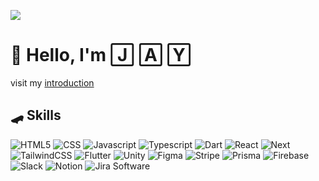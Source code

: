 ![](https://komarev.com/ghpvc/?username=sweetandsourkiss&color=3498db)

# 👋 Hello, I'm 🄹 🄰 🅈
visit my [introduction](https://sweetandsourkiss.github.io/introduction/)
## 🛹 Skills
![HTML5](https://img.shields.io/badge/-HTML5-535c68?style=flat&logo=html5)
![CSS](https://img.shields.io/badge/-CSS-535c68?style=flat&logo=css3&logoColor=1572B6)
![Javascript](https://img.shields.io/badge/-Javascript-535c68?style=flat&logo=javascript)
![Typescript](https://img.shields.io/badge/-Typescript-535c68?style=flat&logo=typescript)
![Dart](https://img.shields.io/badge/-Dart-535c68?style=flat&logo=dart&logoColor=0175C2)
![React](https://img.shields.io/badge/-React-535c68?style=flat&logo=react)
![Next](https://img.shields.io/badge/-Next-535c68?style=flat&logo=nextdotjs&logoColor=000000)
![TailwindCSS](https://img.shields.io/badge/-TailwindCSS-535c68?style=flat&logo=tailwindcss)
![Flutter](https://img.shields.io/badge/-Flutter-535c68?style=flat&logo=flutter&logoColor=02569B)
![Unity](https://img.shields.io/badge/-Unity-535c68?style=flat&logo=unity)
![Figma](https://img.shields.io/badge/-figma-535c68?style=flat&logo=figma&logoColor=F24E1E)
![Stripe](https://img.shields.io/badge/-Stripe-535c68?style=flat&logo=stripe&logoColor=008CDD)
![Prisma](https://img.shields.io/badge/-Prisma-535c68?style=flat&logo=prisma&logoColor=2D3748)
![Firebase](https://img.shields.io/badge/-Firebase-535c68?style=flat&logo=firebase&logoColor=FFCA28)
![Slack](https://img.shields.io/badge/-slack-535c68?style=flat&logo=slack&logoColor=4A154B)
![Notion](https://img.shields.io/badge/-Notion-535c68?style=flat&logo=notion&logoColor=000000)
![Jira Software](https://img.shields.io/badge/-Jira_Software-535c68?style=flat&logo=jirasoftware&logoColor=0052CC)

<!--
**sweetandsourkiss/sweetandsourkiss** is a ✨ _special_ ✨ repository because its `README.md` (this file) appears on your GitHub profile.

Here are some ideas to get you started:

- 🔭 I’m currently working on ...
- 🌱 I’m currently learning ...
- 👯 I’m looking to collaborate on ...
- 🤔 I’m looking for help with ...
- 💬 Ask me about ...
- 📫 How to reach me: ...
- 😄 Pronouns: ...
- ⚡ Fun fact: ...
-->
